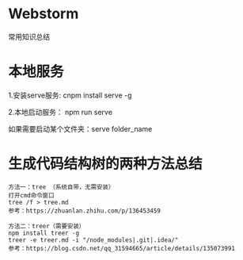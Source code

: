 # Webstorm
常用知识总结


# 本地服务
1.安装serve服务:
    cnpm install serve -g
    
2.本地启动服务：
    npm run serve
    
如果需要启动某个文件夹：serve folder_name



# 生成代码结构树的两种方法总结

    方法一：tree （系统自带，无需安装）
    打开cmd命令窗口
    tree /f > tree.md
    参考：https://zhuanlan.zhihu.com/p/136453459
    
    方法二：treer（需要安装）
    npm install treer -g
    treer -e treer.md -i "/node_modules|.git|.idea/"
    参考：https://blog.csdn.net/qq_31594665/article/details/135073991

